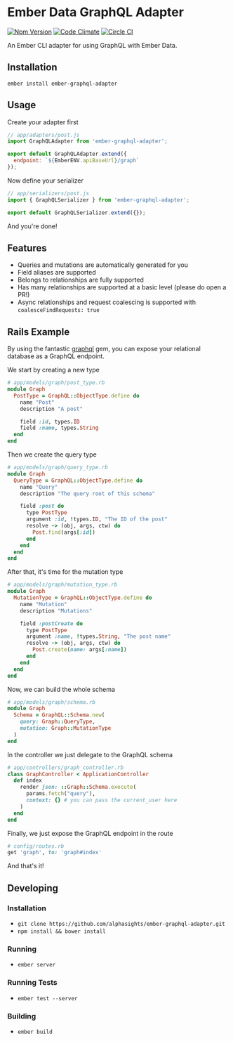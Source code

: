 # Ember Data GraphQL Adapter

[![Npm Version](https://badge.fury.io/js/ember-graphql-adapter.svg)](http://badge.fury.io/js/ember-graphql-adapter)
[![Code Climate](https://codeclimate.com/repos/56718e7b080d2e007b000e1d/badges/8a110d437cbb217f1924/gpa.svg)](https://codeclimate.com/repos/56718e7b080d2e007b000e1d/feed)
[![Circle CI](https://circleci.com/gh/alphasights/ember-graphql-adapter/tree/master.svg?style=shield&circle-token=b7ad9e9231130c64c6f7bf0e9a7f870cea9ca8e4)](https://circleci.com/gh/alphasights/ember-graphql-adapter/tree/master)

An Ember CLI adapter for using GraphQL with Ember Data.

## Installation

`ember install ember-graphql-adapter`

## Usage

Create your adapter first

```js
// app/adapters/post.js
import GraphQLAdapter from 'ember-graphql-adapter';

export default GraphQLAdapter.extend({
  endpoint: `${EmberENV.apiBaseUrl}/graph`
});
```

Now define your serializer

```js
// app/serializers/post.js
import { GraphQLSerializer } from 'ember-graphql-adapter';

export default GraphQLSerializer.extend({});
```

And you're done!

## Features

* Queries and mutations are automatically generated for you
* Field aliases are supported
* Belongs to relationships are fully supported
* Has many relationships are supported at a basic level (please do open a PR!)
* Async relationships and request coalescing is supported with `coalesceFindRequests: true`

## Rails Example

By using the fantastic [graphql](https://github.com/rmosolgo/graphql-ruby) gem,
you can expose your relational database as a GraphQL endpoint.

We start by creating a new type

```ruby
# app/models/graph/post_type.rb
module Graph
  PostType = GraphQL::ObjectType.define do
    name "Post"
    description "A post"

    field :id, types.ID
    field :name, types.String
  end
end
```

Then we create the query type

```ruby
# app/models/graph/query_type.rb
module Graph
  QueryType = GraphQL::ObjectType.define do
    name "Query"
    description "The query root of this schema"

    field :post do
      type PostType
      argument :id, !types.ID, "The ID of the post"
      resolve -> (obj, args, ctw) do
        Post.find(args[:id])
      end
    end
  end
end
```

After that, it's time for the mutation type

```ruby
# app/models/graph/mutation_type.rb
module Graph
  MutationType = GraphQL::ObjectType.define do
    name "Mutation"
    description "Mutations"

    field :postCreate do
      type PostType
      argument :name, !types.String, "The post name"
      resolve -> (obj, args, ctw) do
        Post.create(name: args[:name])
      end
    end
  end
end
```

Now, we can build the whole schema

```ruby
# app/models/graph/schema.rb
module Graph
  Schema = GraphQL::Schema.new(
    query: Graph::QueryType,
    mutation: Graph::MutationType
  )
end
```

In the controller we just delegate to the GraphQL schema

```ruby
# app/controllers/graph_controller.rb
class GraphController < ApplicationController
  def index
    render json: ::Graph::Schema.execute(
      params.fetch("query"),
      context: {} # you can pass the current_user here
    )
  end
end
```

Finally, we just expose the GraphQL endpoint in the route

```ruby
# config/routes.rb
get 'graph', to: 'graph#index'
```

And that's it!

## Developing

### Installation

* `git clone https://github.com/alphasights/ember-graphql-adapter.git`
* `npm install && bower install`

### Running

* `ember server`

### Running Tests

* `ember test --server`

### Building

* `ember build`
